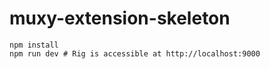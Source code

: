 muxy-extension-skeleton
=======================

```
npm install
npm run dev # Rig is accessible at http://localhost:9000
```
